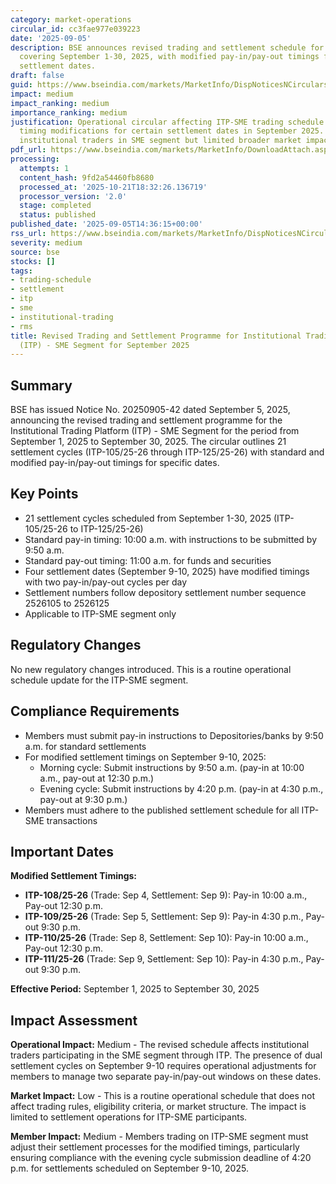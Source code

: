 ```yaml
---
category: market-operations
circular_id: cc3fae977e039223
date: '2025-09-05'
description: BSE announces revised trading and settlement schedule for ITP-SME segment
  covering September 1-30, 2025, with modified pay-in/pay-out timings for specific
  settlement dates.
draft: false
guid: https://www.bseindia.com/markets/MarketInfo/DispNoticesNCirculars.aspx?Noticeid={4D90C24F-A7CE-4A40-AEE7-D2FCBB355947}&noticeno=20250905-42&dt=09/05/2025&icount=42&totcount=43&flag=0
impact: medium
impact_ranking: medium
importance_ranking: medium
justification: Operational circular affecting ITP-SME trading schedule with specific
  timing modifications for certain settlement dates in September 2025. Important for
  institutional traders in SME segment but limited broader market impact.
pdf_url: https://www.bseindia.com/markets/MarketInfo/DownloadAttach.aspx?id=20250905-42&attachedId=
processing:
  attempts: 1
  content_hash: 9fd2a54460fb8680
  processed_at: '2025-10-21T18:32:26.136719'
  processor_version: '2.0'
  stage: completed
  status: published
published_date: '2025-09-05T14:36:15+00:00'
rss_url: https://www.bseindia.com/markets/MarketInfo/DispNoticesNCirculars.aspx?Noticeid={4D90C24F-A7CE-4A40-AEE7-D2FCBB355947}&noticeno=20250905-42&dt=09/05/2025&icount=42&totcount=43&flag=0
severity: medium
source: bse
stocks: []
tags:
- trading-schedule
- settlement
- itp
- sme
- institutional-trading
- rms
title: Revised Trading and Settlement Programme for Institutional Trading Platform
  (ITP) - SME Segment for September 2025
---
```


## Summary

BSE has issued Notice No. 20250905-42 dated September 5, 2025, announcing the revised trading and settlement programme for the Institutional Trading Platform (ITP) - SME Segment for the period from September 1, 2025 to September 30, 2025. The circular outlines 21 settlement cycles (ITP-105/25-26 through ITP-125/25-26) with standard and modified pay-in/pay-out timings for specific dates.

## Key Points

- 21 settlement cycles scheduled from September 1-30, 2025 (ITP-105/25-26 to ITP-125/25-26)
- Standard pay-in timing: 10:00 a.m. with instructions to be submitted by 9:50 a.m.
- Standard pay-out timing: 11:00 a.m. for funds and securities
- Four settlement dates (September 9-10, 2025) have modified timings with two pay-in/pay-out cycles per day
- Settlement numbers follow depository settlement number sequence 2526105 to 2526125
- Applicable to ITP-SME segment only

## Regulatory Changes

No new regulatory changes introduced. This is a routine operational schedule update for the ITP-SME segment.

## Compliance Requirements

- Members must submit pay-in instructions to Depositories/banks by 9:50 a.m. for standard settlements
- For modified settlement timings on September 9-10, 2025:
  - Morning cycle: Submit instructions by 9:50 a.m. (pay-in at 10:00 a.m., pay-out at 12:30 p.m.)
  - Evening cycle: Submit instructions by 4:20 p.m. (pay-in at 4:30 p.m., pay-out at 9:30 p.m.)
- Members must adhere to the published settlement schedule for all ITP-SME transactions

## Important Dates

**Modified Settlement Timings:**

- **ITP-108/25-26** (Trade: Sep 4, Settlement: Sep 9): Pay-in 10:00 a.m., Pay-out 12:30 p.m.
- **ITP-109/25-26** (Trade: Sep 5, Settlement: Sep 9): Pay-in 4:30 p.m., Pay-out 9:30 p.m.
- **ITP-110/25-26** (Trade: Sep 8, Settlement: Sep 10): Pay-in 10:00 a.m., Pay-out 12:30 p.m.
- **ITP-111/25-26** (Trade: Sep 9, Settlement: Sep 10): Pay-in 4:30 p.m., Pay-out 9:30 p.m.

**Effective Period:** September 1, 2025 to September 30, 2025

## Impact Assessment

**Operational Impact:** Medium - The revised schedule affects institutional traders participating in the SME segment through ITP. The presence of dual settlement cycles on September 9-10 requires operational adjustments for members to manage two separate pay-in/pay-out windows on these dates.

**Market Impact:** Low - This is a routine operational schedule that does not affect trading rules, eligibility criteria, or market structure. The impact is limited to settlement operations for ITP-SME participants.

**Member Impact:** Medium - Members trading on ITP-SME segment must adjust their settlement processes for the modified timings, particularly ensuring compliance with the evening cycle submission deadline of 4:20 p.m. for settlements scheduled on September 9-10, 2025.